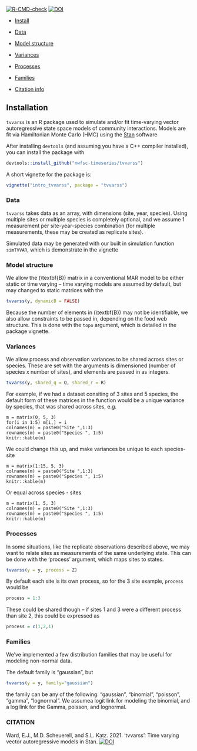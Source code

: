 <!-- README.md is generated from README.Rmd. Please edit that file -->

<!-- badges: start -->

[![R-CMD-check](https://github.com/eric-ward/TVVARSS/workflows/R-CMD-check/badge.svg)](https://github.com/eric-ward/TVVARSS/actions)
[![DOI](https://zenodo.org/badge/47343421.svg)](https://zenodo.org/badge/latestdoi/47343421)
<!-- badges: end -->

<ul class="nav">

<li>

<a href="#install">Install</a>

</li>

<li>

<a href="#data">Data</a>

</li>

<li>

<a href="#models">Model structure</a>

</li>

<li>

<a href="#variances">Variances</a>

</li>

<li>

<a href="#processes">Processes</a>

</li>

<li>

<a href="#families">Families</a>

</li>

<li>

<a href="#cite">Citation info</a>

</li>

</ul>

## Installation

`tvvarss` is an R package used to simulate and/or fit time-varying
vector autoregressive state space models of community interactions.
Models are fit via Hamiltonian Monte Carlo (HMC) using the
[Stan](http://mc-stan.org/) software

After installing `devtools` (and assuming you have a C++ compiler
installed), you can install the package with

``` r
devtools::install_github("nwfsc-timeseries/tvvarss")
```

A short vignette for the package is:

``` r
vignette("intro_tvvarss", package = "tvvarss")
```

### Data

`tvvarss` takes data as an array, with dimensions (site, year, species).
Using multiple sites or multiple species is completely optional, and we
assume 1 measurement per site-year-species combination (for multiple
measurements, these may be created as replicate sites).

Simulated data may be generated with our built in simulation function
`simTVVAR`, which is demonstrate in the vignette

### Model structure

We allow the \(\textbf{B}\) matrix in a conventional MAR model to be
either static or time varying – time varying models are assumed by
default, but may changed to static matrices with the

``` r
tvvarss(y, dynamicB = FALSE)
```

Because the number of elements in \(\textbf{B}\) may not be
identifiable, we also allow constraints to be passed in, depending on
the food web structure. This is done with the `topo` argument, which is
detailed in the package vignette.

### Variances

We allow process and observation variances to be shared across sites or
species. These are set with the arguments is dimensioned (number of
species x number of sites), and elements are passed in as integers.

``` r
tvvarss(y, shared_q = Q, shared_r = R)
```

For example, if we had a dataset consiting of 3 sites and 5 species, the
default form of these matrices in the function would be a unique
variance by species, that was shared across sites, e.g.

    m = matrix(0, 5, 3)
    for(i in 1:5) m[i,] = i
    colnames(m) = paste0("Site ",1:3)
    rownames(m) = paste0("Species ", 1:5)
    knitr::kable(m)

We could change this up, and make variances be unique to each
species-site

    m = matrix(1:15, 5, 3)
    colnames(m) = paste0("Site ",1:3)
    rownames(m) = paste0("Species ", 1:5)
    knitr::kable(m)

Or equal across species - sites

    m = matrix(1, 5, 3)
    colnames(m) = paste0("Site ",1:3)
    rownames(m) = paste0("Species ", 1:5)
    knitr::kable(m)

### Processes

In some situations, like the replicate observations described above, we
may want to relate sites as measurements of the same underlying state.
This can be done with the ‘process’ argument, which maps sites to
states.

``` r
tvvarss(y = y, process = Z)
```

By default each site is its own process, so for the 3 site example,
`process` would be

``` r
process = 1:3
```

These could be shared though – if sites 1 and 3 were a different process
than site 2, this could be expressed as

``` r
process = c(1,2,1)
```

### Families

We’ve implemented a few distribution families that may be useful for
modeling non-normal data.

The default family is “gaussian”, but

``` r
tvvarss(y = y, family="gaussian")
```

the family can be any of the following: “gaussian”, “binomial”,
“poisson”, “gamma”, “lognormal”. We assumea logit link for modeling
the binomial, and a log link for the Gamma, poisson, and lognormal.

### CITATION

Ward, E.J., M.D. Scheuerell, and S.L. Katz. 2021. ‘tvvarss’: Time
varying vector autoregressive models in Stan.
[![DOI](https://zenodo.org/badge/47343421.svg)](https://zenodo.org/badge/latestdoi/47343421)
